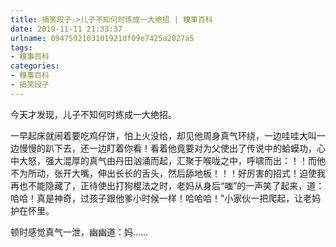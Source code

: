 ```yaml
---
title: 搞笑段子->儿子不知何时练成一大绝招 | 糗事百科
date: 2019-11-11 21:33:37
urlname: 0947592103101921df09e7425a2027a5
tags: 
- 糗事百科
categories:
- 糗事百科
- 搞笑段子
---
```

今天才发现，儿子不知何时练成一大绝招。

一早起床就闹着要吃鸡仔饼，怕上火没给，却见他周身真气环绕，一边哇哇大叫一边慢慢的趴下去，还一边盯着你看！看着他竟要对为父使出了传说中的蛤蟆功，心中大怒，强大混厚的真气由丹田汹涌而起，汇聚于喉咙之中，呼啸而出：！！而他不为所动，张开大嘴，伸出长长的舌头，然后舔地板！！！好厉害的招式！迫使我再也不能隐藏了，正待使出打狗棍法之时，老妈从身后“嗤”的一声笑了起来，道：哈哈！真是神奇，过孩子跟他爹小时候一样！哈哈哈！”小家伙一把爬起，让老妈护在怀里。

顿时感觉真气一泄，幽幽道：妈……


